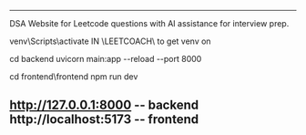 -----------------------------------------------------------
DSA Website for Leetcode questions with AI assistance for interview prep.


venv\Scripts\activate   IN \LEETCOACH\ to get venv on


cd backend
uvicorn main:app --reload --port 8000

cd frontend\frontend
npm run dev

http://127.0.0.1:8000 -- backend
http://localhost:5173 -- frontend
-----------------------------------------------------------

